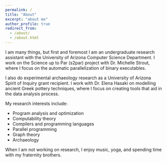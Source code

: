 ```yaml
---
permalink: /
title: "About"
excerpt: "about me"
author_profile: true
redirect_from: 
  - /about/
  - /about.html
---
```

I am many things, but first and foremost I am an undergraduate research assistant with the University of Arizona Computer Science Department.
I work on the Science up to Par (s2par) project with Dr. Michelle Strout,
where I focus on the automatic parallelization of binary executables.

I also do experimental archaeology research as a University of Arizona Spirit of Inquiry grant recipient.
I work with Dr. Elena Hasaki on modelling ancient Greek pottery techniques,
where I focus on creating tools that aid in the data analysis process.


My research interests include:
* Program analysis and optimization
* Computability theory
* Compilers and programming languages
* Parallel programming
* Graph theory
* Archaeology

When I am not working on research, I enjoy music, yoga, and spending time with my fraternity brothers.


